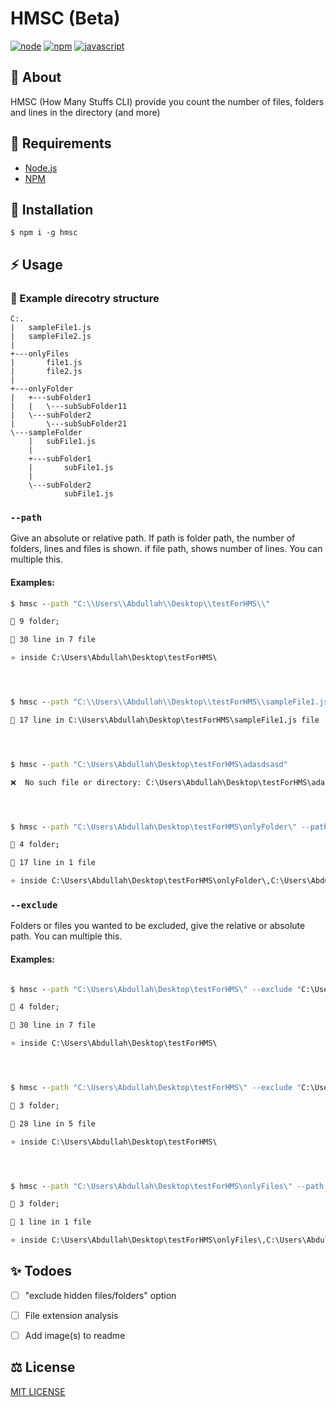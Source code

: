 # HMSC (Beta)

[![node](https://badges.aleen42.com/src/node.svg)](https://badges.aleen42.com/src/javascript.svg
)
[![npm](https://badges.aleen42.com/src/npm.svg
)](https://badges.aleen42.com/src/npm.svg)
[![javascript](https://badges.aleen42.com/src/javascript.svg
)](https://badges.aleen42.com/src/javascript.svg
)


## 🔰 About

HMSC (How Many Stuffs CLI) provide you count the number of files, folders and lines in the directory (and more)

## 📓 Requirements
- [Node.js](https://nodejs.org/en/download/)
- [NPM](https://www.npmjs.com/get-npm)


## 🔌 Installation

`$ npm i -g hmsc`

## ⚡ Usage

### 📂 Example direcotry structure

```
C:.
|   sampleFile1.js
|   sampleFile2.js
|
+---onlyFiles
|       file1.js
|       file2.js
|
+---onlyFolder
|   +---subFolder1
|   |   \---subSubFolder11
|   \---subFolder2
|       \---subSubFolder21
\---sampleFolder
    |   subFile1.js
    |
    +---subFolder1
    |       subFile1.js
    |
    \---subFolder2
            subFile1.js
```

### `--path`

Give an absolute or relative path. If path is folder path, the number of folders, lines and files is shown. if file path, shows number of lines. You can multiple this.

#### Examples:

```cmd
$ hmsc --path "C:\\Users\\Abdullah\\Desktop\\testForHMS\\"

📂 9 folder;

📄 30 line in 7 file

⭐ inside C:\Users\Abdullah\Desktop\testForHMS\




$ hmsc --path "C:\\Users\\Abdullah\\Desktop\\testForHMS\\sampleFile1.js"

📄 17 line in C:\Users\Abdullah\Desktop\testForHMS\sampleFile1.js file




$ hmsc --path "C:\Users\Abdullah\Desktop\testForHMS\adasdsasd"

❌  No such file or directory: C:\Users\Abdullah\Desktop\testForHMS\adasdsasd




$ hmsc --path "C:\Users\Abdullah\Desktop\testForHMS\onlyFolder\" --path "C:\Users\Abdullah\Desktop\testForHMS\sampleFile1.js"

📂 4 folder;

📄 17 line in 1 file

⭐ inside C:\Users\Abdullah\Desktop\testForHMS\onlyFolder\,C:\Users\Abdullah\Desktop\testForHMS\sampleFile1.js
```

### `--exclude`

Folders or files you wanted to be excluded, give the relative or absolute path. You can multiple this.

#### Examples: 
```cmd

$ hmsc --path "C:\Users\Abdullah\Desktop\testForHMS\" --exclude "C:\Users\Abdullah\Desktop\testForHMS\onlyFolder\"

📂 4 folder;

📄 30 line in 7 file

⭐ inside C:\Users\Abdullah\Desktop\testForHMS\




$ hmsc --path "C:\Users\Abdullah\Desktop\testForHMS\" --exclude "C:\Users\Abdullah\Desktop\testForHMS\onlyFolder\" --exclude "C:\Users\Abdullah\Desktop\testForHMS\onlyFiles\"

📂 3 folder;

📄 28 line in 5 file

⭐ inside C:\Users\Abdullah\Desktop\testForHMS\




$ hmsc --path "C:\Users\Abdullah\Desktop\testForHMS\onlyFiles\" --path "C:\Users\Abdullah\Desktop\testForHMS\onlyFolder\" --exclude "C:\Users\Abdullah\Desktop\testForHMS\onlyFolder\subFolder1\" --exclude "C:\Users\Abdullah\Desktop\testForHMS\onlyFiles\file1.js"

📂 3 folder;

📄 1 line in 1 file

⭐ inside C:\Users\Abdullah\Desktop\testForHMS\onlyFiles\,C:\Users\Abdullah\Desktop\testForHMS\onlyFolder\
```



## ✨ Todoes
- [ ] "exclude hidden files/folders" option
- [ ] File extension analysis
- [ ] Add image(s) to readme


## ⚖️ License
[MIT LICENSE](https://github.com/Abdullah-V/HMSC/blob/master/LICENSE)